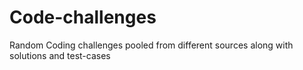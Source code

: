 # Code-challenges
Random Coding challenges pooled from different sources along with solutions and test-cases

